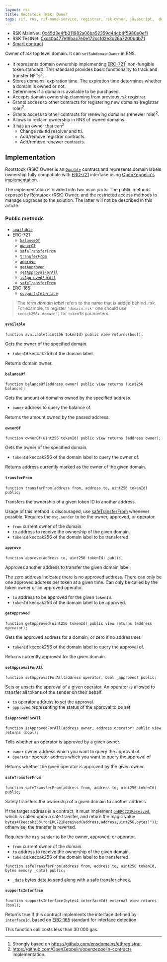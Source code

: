 ```yaml
---
layout: rsk
title: Rootstock (RSK) Owner
tags: rif, rns, rif-name-service, registrar, rsk-owner, javascript,  domains, address, integrate, resolver, node, sdk, libraries, infrastructure, protocols, mvp, design, rbtc, defi, decentralized, quick-start, guides, tutorial, networks, dapps, tools, rootstock, rsk, ethereum, smart-contracts, install, get-started, how-to, mainnet, testnet, contracts, wallets, web3, crypto
---
```


- RSK MainNet: [0x45d3e4fb311982a06ba52359d44cb4f5980e0ef1](https://explorer.rsk.co/address/0x45d3e4fb311982a06ba52359d44cb4f5980e0ef1)
- RSK TestNet: [0xca0a477e19bac7e0e172ccfd2e3c28a7200bdb71](https://explorer.testnet.rsk.co/address/0xca0a477e19bac7e0e172ccfd2e3c28a7200bdb71)
- [Smart contract](https://github.com/rnsdomains/rns-rskregistrar/blob/master/contracts/RSKOwner.sol)

Owner of _rsk_ top level domain. It can `setSubdomainOwner` in RNS.

- It represents domain ownership implementing [ERC-721](https://eips.ethereum.org/EIPS/eip-721)<sup>1</sup> non-fungible token standard. This standard provides basic functionality to track and transfer NFTs<sup>2</sup>.
- Stores domains' expiration time. The expiration time determines whether a domain is owned or not.
- Determines if a domain is available to be purchased.
- Accepts domain ownership clamming from previous _rsk_ registrar.
- Grants access to other contracts for registering new domains (registrar role)<sup>2</sup>.
- Grants access to other contracts for renewing domains (renewer role)<sup>2</sup>.
- Allows to reclaim ownership in RNS of owned domains.
- It has an owner that can<sup>2</sup>
  - Change _rsk_ tld resolver and ttl.
  - Add/remove registrar contracts.
  - Add/remove renewer contracts.

## Implementation

Rootstock (RSK) Owner is an [`Ownable`](https://github.com/OpenZeppelin/openzeppelin-contracts/blob/master/contracts/access/Ownable.sol) contract and represents domain labels ownership fully compatible with [ERC-721](https://eips.ethereum.org/EIPS/eip-721) interface using [OpenZeppelin's implementation](https://github.com/OpenZeppelin/openzeppelin-contracts/blob/master/contracts/token/ERC721/ERC721.sol).

The implementation is divided into two main parts: The public methods exposed by Rootstock (RSK) Owner, and the restricted access methods to manage upgrades to the solution. The latter will not be described in this article.

### Public methods

- [`available`](#available)
- ERC-721
  - [`balanceOf`](#balanceof)
  - [`ownerOf`](#ownerof)
  - [`safeTransferFrom`](#safetransferfrom)
  - [`transferFrom`](#transferfrom)
  - [`approve`](#approve)
  - [`getApproved`](#getapproved)
  - [`setApprovalForAll`](#setapprovalforall)
  - [`isApprovedForAll`](#isapprovedforall)
  - [`safeTransferFrom`](#safetransferfrom)
- ERC-165
  - [`supportsInterface`](#supportsinterface)

> The term _domain label_ refers to the name that is added behind .rsk. For example, to register `'domain.rsk'` one should use `keccak256('domain')` for `tokenId` parameters.

#### `available`

```solidity
function available(uint256 tokenId) public view returns(bool);
```

Gets the owner of the specified domain.

- `tokenId` keccak256 of the domain label.

Returns domain owner.

#### `balanceOf`

```solidity
function balanceOf(address owner) public view returns (uint256 balance);
```

Gets the amount of domains owned by the specified address.

- `owner` address to query the balance of.

Returns the amount owned by the passed address.

#### `ownerOf`

```solidity
function ownerOf(uint256 tokenId) public view returns (address owner);
```

Gets the owner of the specified domain.

- `tokenId` keccak256 of the domain label to query the owner of.

Returns address currently marked as the owner of the given domain.

#### `transferFrom`

```solidity
function transferFrom(address from, address to, uint256 tokenId) public;
```

Transfers the ownership of a given token ID to another address.

Usage of this method is discouraged, use [safeTransferFrom](#safetransferfrom) whenever possible. Requires the `msg.sender` to be the owner, approved, or operator.

- `from` current owner of the domain.
- `to` address to receive the ownership of the given domain.
- `tokenId` keccak256 of the domain label to be transferred.

#### `approve`

```solidity
function approve(address to, uint256 tokenId) public;
```

Approves another address to transfer the given domain label.

The zero address indicates there is no approved address.
There can only be one approved address per token at a given time.
Can only be called by the token owner or an approved operator.

- `to` address to be approved for the given `tokenId`.
- `tokenId` keccak256 of the domain label to be approved.

#### `getApproved`

```solidity
function getApproved(uint256 tokenId) public view returns (address operator);
```

Gets the approved address for a domain, or zero if no address set.

- `tokenId` keccak256 of the domain label to query the approval of.

Returns currently approved for the given domain.

#### `setApprovalForAll`

```solidity
function setApprovalForAll(address operator, bool _approved) public;
```

Sets or unsets the approval of a given operator. An operator is allowed to transfer all tokens of the sender on their behalf.

- `to` operator address to set the approval.
- `approved` representing the status of the approval to be set.


#### `isApprovedForAll`

```solidity
function isApprovedForAll(address owner, address operator) public view returns (bool);
```

Tells whether an operator is approved by a given owner.

- `owner` owner address which you want to query the approval of.
- `operator` operator address which you want to query the approval of

Returns whether the given operator is approved by the given owner.

#### `safeTransferFrom`

```solidity
function safeTransferFrom(address from, address to, uint256 tokenId) public;
```

Safely transfers the ownership of a given domain to another address.

If the target address is a contract, it must implement [`onERC721Received`](https://github.com/OpenZeppelin/openzeppelin-contracts/blob/master/contracts/token/ERC721/IERC721Receiver.sol), which is called upon a safe transfer, and return the magic value `bytes4(keccak256("onERC721Received(address,address,uint256,bytes)"))`; otherwise, the transfer is reverted.

Requires the `msg.sender` to be the owner, approved, or operator.

- `from` current owner of the domain.
- `to` address to receive the ownership of the given domain.
- `tokenId` keccak256 of the domain label to be transferred.

```solidity
function safeTransferFrom(address from, address to, uint256 tokenId, bytes memory _data) public;
```

- `_data` bytes data to send along with a safe transfer check.

#### `supportsInterface`

```solidity
function supportsInterface(bytes4 interfaceId) external view returns (bool);
```

Returns true if this contract implements the interface defined by `interfaceId`, based on [ERC-165](https://eips.ethereum.org/EIPS/eip-165) standard for interface detection.

This function call costs less than 30 000 gas.

---

1. Strongly based on https://github.com/ensdomains/ethregistrar.
2. https://github.com/OpenZeppelin/openzeppelin-contracts implementation.
